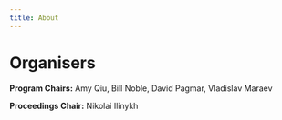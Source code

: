 ```yaml
---
title: About
---
```


# Organisers

**Program Chairs:** Amy Qiu, Bill Noble, David Pagmar, Vladislav Maraev 

**Proceedings Chair:** Nikolai Ilinykh 
